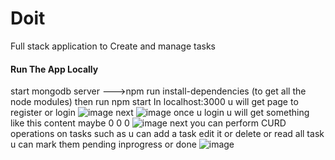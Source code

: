 # Doit
Full stack application to Create and manage tasks 
#### Run The App Locally
start mongodb server
--->npm run install-dependencies  (to get all the node modules)
then run npm start
In localhost:3000 u  will get page to  register or login
![image](https://user-images.githubusercontent.com/85238658/230715691-a4637399-b916-4f66-b59f-efa557a24e02.png)
next 
![image](https://user-images.githubusercontent.com/85238658/230715619-79184985-0135-45e9-9cec-8cf7dba77337.png)
once u login u will get something like this content maybe 0 0 0
![image](https://user-images.githubusercontent.com/85238658/230715855-d7da4a3a-2c73-4779-98f2-a2371a8ec5c8.png)
next you can perform CURD operations on tasks such as u can add a task edit it or delete or read all task u can mark them pending inprogress or done
![image](https://user-images.githubusercontent.com/85238658/230715946-ef100ef2-a959-4727-893d-c3d5888bdc26.png)
